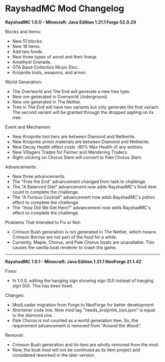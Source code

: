 
RayshadMC Mod Changelog
=======

**RayshadMC 1.0.0 - Minecraft: Java Edition 1.21.1 Forge 52.0.29**

Blocks and Items:
- New 51 blocks.
- New 18 items.
- Add two foods.
- New three types of wood and their lineup.
- Amethyst Grenade.
- GTA Band Collection Music Disc.
- Kroipnite tools, weapons, and armor.

World Generation:
- The Overworld and The End will generate a new tree type.
- New ore generated in Overworld Underground.
- New ore generated in The Nether.
- Tree in The End will have two variants but only generate the first variant. The second variant will be granted through the dropped sapling on its tree.

Event and Mechanism:
- New Kroipnite tool tiers are between Diamond and Netherite.
- New Kroipnite armor materials are between Diamond and Netherite.
- New Decay Health effect costs -80% Max Health of any entities.
- New Villagers Trades for Farmer and Wandering Traders.
- Right-clicking on Chorus Stem will convert to Pale Chorus Stem.

Advancements:
- New three advancements.
- The "Free the End" advancement changed from task to challenge.
- The "A Balanced Diet" advancement now adds RayshadMC's food item count to complete the challenge.
- The "A Furious Cocktail" advancement now adds RayshadMC's potion effect to complete the challenge.
- The "How Did We Get Here?" advancement now adds RayshadMC's effect to complete the challenge.

Problems That Intended to Fix or Not:
- Crimson Bush generation is not generated in The Nether, which means Crimson Berries are not part of the food for a while.
- Currently, Maple, Chorus, and Pale Chorus boats are unavailable. This causes the vanilla boat renderer to crash the game.
---
**RayshadMC 1.0.1 - Minecraft: Java Edition 1.21.1 NeoForge 21.1.42**

Fixes:
- In 1.0.0, editing the hanging sign showing sign GUI instead of hanging sign GUI. This has been fixed.

Changes:
- ModLoader migration from Forge to NeoForge for better development.
- Shortener code line. Now mod tag "needs_kroipnite_tool.json" is equal to the diamond one.
- Pale Chorus is not counted as a world generation tree. So, the requirement advancement is removed from "Around the Wood".

Removal:
- Crimson Bush generation and its item are wholly removed from the mod.
- Now, the boat mod will not be continued as its item project and considered reworked in the later version.